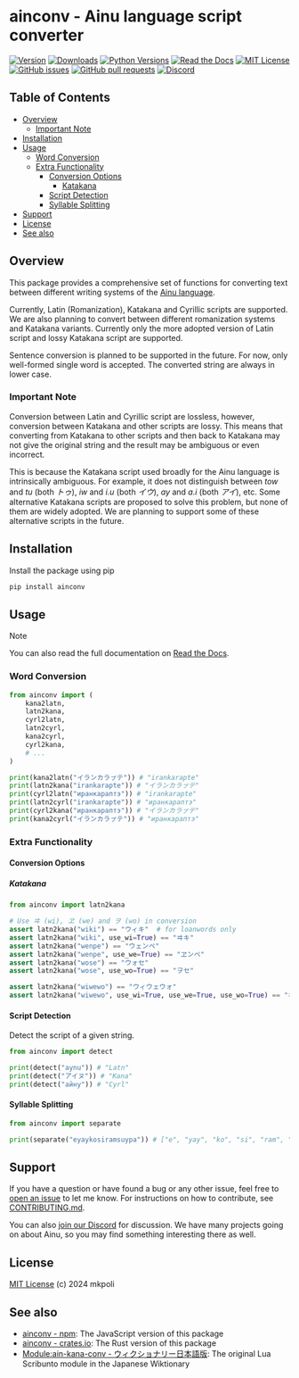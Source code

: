 <!-- omit in toc -->
# ainconv - Ainu language script converter

[![Version](https://img.shields.io/pypi/v/ainconv)](https://pypi.org/project/ainconv/)
[![Downloads](https://pepy.tech/badge/ainconv)](https://pepy.tech/project/ainconv)
[![Python Versions](https://img.shields.io/pypi/pyversions/ainconv)](https://pypi.org/project/ainconv/)
[![Read the Docs](https://img.shields.io/readthedocs/ainconv-py)](https://ainconv-py.readthedocs.io/)
[![MIT License](https://img.shields.io/pypi/l/ainconv)](./LICENSE)
[![GitHub issues](https://img.shields.io/github/issues/mkpoli/ainconv-py)](https://github.com/mkpoli/ainconv-py/issues)
[![GitHub pull requests](https://img.shields.io/github/issues-pr/mkpoli/ainconv-py)](https://github.com/mkpoli/ainconv-py/issues)
[![Discord](https://dcbadge.vercel.app/api/server/pkpAdPHzpP?style=flat)](https://discord.aynu.org/)

<!-- omit in toc -->
## Table of Contents

- [Overview](#overview)
  - [Important Note](#important-note)
- [Installation](#installation)
- [Usage](#usage)
  - [Word Conversion](#word-conversion)
  - [Extra Functionality](#extra-functionality)
    - [Conversion Options](#conversion-options)
      - [Katakana](#katakana)
    - [Script Detection](#script-detection)
    - [Syllable Splitting](#syllable-splitting)
- [Support](#support)
- [License](#license)
- [See also](#see-also)

## Overview

This package provides a comprehensive set of functions for converting text between different writing systems of the [Ainu language](https://en.wikipedia.org/wiki/Ainu_language).

Currently, Latin (Romanization), Katakana and Cyrillic scripts are supported. We are also planning to convert between different romanization systems and Katakana variants. Currently only the more adopted version of Latin script and lossy Katakana script are supported.

Sentence conversion is planned to be supported in the future. For now, only well-formed single word is accepted. The converted string are always in lower case.

### Important Note

Conversion between Latin and Cyrillic script are lossless, however, conversion between Katakana and other scripts are lossy. This means that converting from Katakana to other scripts and then back to Katakana may not give the original string and the result may be ambiguous or even incorrect.

This is because the Katakana script used broadly for the Ainu language is intrinsically ambiguous. For example, it does not distinguish between *tow* and *tu* (both *トゥ*), *iw* and *i.u* (both *イウ*), *ay* and *a.i* (both *アイ*), etc. Some alternative Katakana scripts are proposed to solve this problem, but none of them are widely adopted. We are planning to support some of these alternative scripts in the future.

## Installation

Install the package using pip

```bash
pip install ainconv
```

## Usage

> [!NOTE]
> You can also read the full documentation on [Read the Docs](https://ainconv-py.readthedocs.io/).

### Word Conversion

```python
from ainconv import (
    kana2latn,
    latn2kana,
    cyrl2latn,
    latn2cyrl,
    kana2cyrl,
    cyrl2kana,
    # ...
)

print(kana2latn("イランカラㇷ゚テ")) # "irankarapte"
print(latn2kana("irankarapte")) # "イランカラㇷ゚テ"
print(cyrl2latn("иранкараптэ")) # "irankarapte"
print(latn2cyrl("irankarapte")) # "иранкараптэ"
print(cyrl2kana("иранкараптэ")) # "イランカラㇷ゚テ"
print(kana2cyrl("イランカラㇷ゚テ")) # "иранкараптэ"
```

### Extra Functionality

#### Conversion Options

##### Katakana

```python
from ainconv import latn2kana

# Use ヰ (wi), ヱ (we) and ヲ (wo) in conversion
assert latn2kana("wiki") == "ウィキ"  # for loanwords only
assert latn2kana("wiki", use_wi=True) == "ヰキ"
assert latn2kana("wenpe") == "ウェンペ"
assert latn2kana("wenpe", use_we=True) == "ヱンペ"
assert latn2kana("wose") == "ウォセ"
assert latn2kana("wose", use_wo=True) == "ヲセ"

assert latn2kana("wiwewo") == "ウィウェウォ"
assert latn2kana("wiwewo", use_wi=True, use_we=True, use_wo=True) == "ヰヱヲ"
```


#### Script Detection

Detect the script of a given string.

```python
from ainconv import detect

print(detect("aynu")) # "Latn"
print(detect("アイヌ")) # "Kana"
print(detect("айну")) # "Cyrl"
```

#### Syllable Splitting

```python
from ainconv import separate

print(separate("eyaykosiramsuypa")) # ["e", "yay", "ko", "si", "ram", "suy", "pa"]
```

## Support

If you have a question or have found a bug or any other issue, feel free to [open an issue](https://github.com/mkpoli/ainconv-py/issues/new) to let me know. For instructions on how to contribute, see [CONTRIBUTING.md](https://github.com/mkpoli/ainconv-py/blob/master/CONTRIBUTING.md).

You can also [join our Discord](https://discord.aynu.org/) for discussion. We have many projects going on about Ainu, so you may find something interesting there as well.

## License

[MIT License](LICENSE) (c) 2024 mkpoli

## See also

* [ainconv - npm](https://www.npmjs.com/package/ainconv): The JavaScript version of this package
* [ainconv - crates.io](https://crates.io/crates/ainconv): The Rust version of this package
* [Module:ain-kana-conv - ウィクショナリー日本語版](https://ja.wiktionary.org/wiki/%E3%83%A2%E3%82%B8%E3%83%A5%E3%83%BC%E3%83%AB:ain-kana-conv): The original Lua Scribunto module in the Japanese Wiktionary
